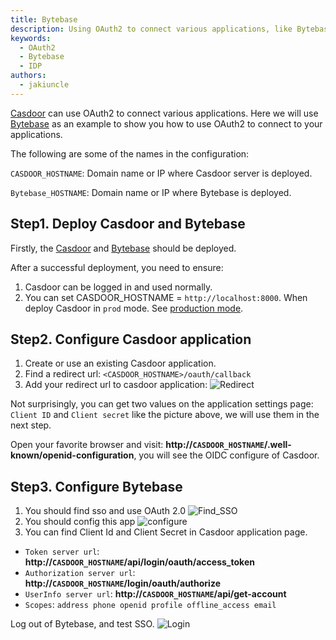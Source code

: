 ```yaml
---
title: Bytebase
description: Using OAuth2 to connect various applications, like Bytebase
keywords:
  - OAuth2
  - Bytebase
  - IDP
authors:
  - jakiuncle
---
```


[Casdoor](/docs/basic/server-installation) can use OAuth2 to connect various applications. Here we will use [Bytebase](https://www.bytebase.com/docs/get-started/install/deploy-with-docker?source=demo) as an example to show you how to use OAuth2 to connect to your applications.

The following are some of the names in the configuration:

`CASDOOR_HOSTNAME`: Domain name or IP where Casdoor server is deployed.

`Bytebase_HOSTNAME`: Domain name or IP where Bytebase is deployed.

## Step1. Deploy Casdoor and Bytebase

Firstly, the [Casdoor](/docs/basic/server-installation) and [Bytebase](https://www.bytebase.com/docs/get-started/install/deploy-with-docker?source=demo) should be deployed.

After a successful deployment, you need to ensure:

1. Casdoor can be logged in and used normally.
2. You can set CASDOOR_HOSTNAME = `http://localhost:8000`. When deploy Casdoor in `prod` mode. See [production mode](https://casdoor.org/docs/basic/server-installation#production-mode).

## Step2. Configure Casdoor application

1. Create or use an existing Casdoor application.
2. Find a redirect url: `<CASDOOR_HOSTNAME>/oauth/callback`
3. Add your redirect url to casdoor application: ![Redirect](/img/integration/go/Bytebase/application.png)

Not surprisingly, you can get two values ​​on the application settings page: `Client ID` and `Client secret` like the picture above, we will use them in the next step.

Open your favorite browser and visit: **http://`CASDOOR_HOSTNAME`/.well-known/openid-configuration**, you will see the OIDC configure of Casdoor.

## Step3. Configure Bytebase

1. You should find sso and use OAuth 2.0 ![Find_SSO](/img/integration/go/Bytebase/Find_SSO.png)
2. You should config this app ![configure](/img/integration/go/Bytebase/sso.png)
3. You can find Client Id and Client Secret in Casdoor application page.

- `Token server url`: **http://`CASDOOR_HOSTNAME`/api/login/oauth/access_token**
- `Authorization server url`: **http://`CASDOOR_HOSTNAME`/login/oauth/authorize**
- `UserInfo server url`: **http://`CASDOOR_HOSTNAME`/api/get-account**
- `Scopes`: `address phone openid profile offline_access email`

Log out of Bytebase, and test SSO. ![Login](/img/integration/go/Bytebase/login.gif)
